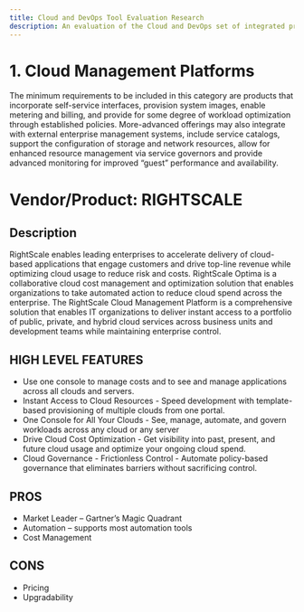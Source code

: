 ```yaml
---
title: Cloud and DevOps Tool Evaluation Research
description: An evaluation of the Cloud and DevOps set of integrated products that provide for the management of public, private and hybrid cloud environments.
---
```


# 1. Cloud Management Platforms

The minimum requirements to be included in this category are products that incorporate self-service interfaces, provision system images, enable metering and billing, and provide for some degree of workload optimization through established policies. More-advanced offerings may also integrate with external enterprise management systems, include service catalogs, support the configuration of storage and network resources, allow for enhanced resource management via service governors and provide advanced monitoring for improved “guest” performance and availability.

# Vendor/Product: RIGHTSCALE

## Description

RightScale enables leading enterprises to accelerate delivery of cloud-based applications that engage customers and drive top-line revenue while optimizing cloud usage to reduce risk and costs. RightScale Optima is a collaborative cloud cost management and optimization solution that enables organizations to take automated action to reduce cloud spend across the enterprise. The RightScale Cloud Management Platform is a comprehensive solution that enables IT organizations to deliver instant access to a portfolio of public, private, and hybrid cloud services across business units and development teams while maintaining enterprise control.

## HIGH LEVEL FEATURES

* Use one console to manage costs and to see and manage applications across all clouds and servers.
* Instant Access to Cloud Resources - Speed development with template-based provisioning of multiple clouds from one portal.
* One Console for All Your Clouds - See, manage, automate, and govern workloads across any cloud or any server
* Drive Cloud Cost Optimization - Get visibility into past, present, and future cloud usage and optimize your ongoing cloud spend.
* Cloud Governance - Frictionless Control - Automate policy-based governance that eliminates barriers without sacrificing control.

## PROS

* Market Leader – Gartner’s Magic Quadrant
* Automation – supports most automation tools
* Cost Management

## CONS

* Pricing
*  Upgradability
